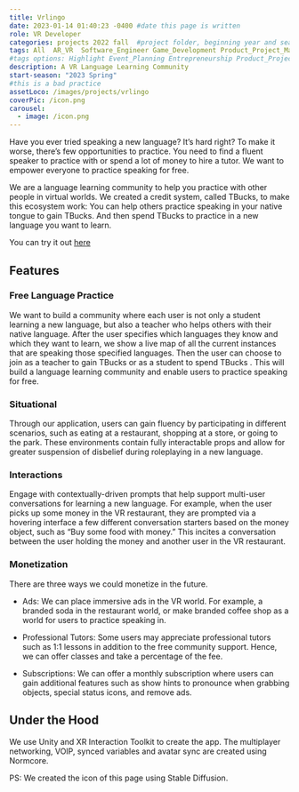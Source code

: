 ```yaml
---
title: Vrlingo
date: 2023-01-14 01:40:23 -0400 #date this page is written
role: VR Developer 
categories: projects 2022 fall  #project folder, beginning year and season
tags: All  AR_VR  Software_Engineer Game_Development Product_Project_Management
#tags options: Highlight Event_Planning Entrepreneurship Product_Project_Management Game_Design Marketing Negotiation  Web_Design
description: A VR Language Learning Community
start-season: "2023 Spring"
#this is a bad practice
assetLoco: /images/projects/vrlingo
coverPic: /icon.png
carousel:
  - image: /icon.png
---
```


Have you ever tried speaking a new language? It’s hard right? To make it worse, there’s few opportunities to practice. You need to find a fluent speaker to practice with or spend a lot of money to hire a tutor. We want to empower everyone to practice speaking for free.

We are a language learning community to help you practice with other people in virtual worlds. We created a credit system, called TBucks, to make this ecosystem work: You can help others practice speaking in your native tongue to gain TBucks. And then spend TBucks to practice in a new language you want to learn.

You can try it out [here](https://github.com/SCP650/Vrlingo-New)


## Features

### Free Language Practice

We want to build a community where each user is not only a student learning a new language, but also a teacher who helps others with their native language. After the user specifies which languages they know and which they want to learn, we show a live map of all the current instances that are speaking those specified languages. Then the user can choose to join as a teacher to gain TBucks or as a student to spend TBucks . This will build a language learning community and enable users to practice speaking for free.


### Situational

Through our application, users can gain fluency by participating in different scenarios, such as eating at a restaurant, shopping at a store, or going to the park. These environments contain fully interactable props and allow for greater suspension of disbelief during roleplaying in a new language.

### Interactions

Engage with contextually-driven prompts that help support multi-user conversations for learning a new language. For example, when the user picks up some money in the VR restaurant, they are prompted via a hovering interface a few different conversation starters based on the money object, such as “Buy some food with money.” This incites a conversation between the user holding the money and another user in the VR restaurant.

### Monetization

There are three ways we could monetize in the future.

- Ads: We can place immersive ads in the VR world. For example, a branded soda in the restaurant world, or make branded coffee shop as a world for users to practice speaking in.

- Professional Tutors: Some users may appreciate professional tutors such as 1:1 lessons in addition to the free community support. Hence, we can offer classes and take a percentage of the fee.

- Subscriptions: We can offer a monthly subscription where users can gain additional features such as show hints to pronounce when grabbing objects, special status icons, and remove ads.

## Under the Hood 
 
We use Unity and XR Interaction Toolkit to create the app. The multiplayer networking, VOIP, synced variables and avatar sync are created using Normcore.

PS: We created the icon of this page using Stable Diffusion. 